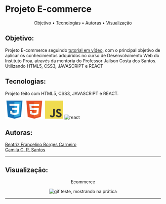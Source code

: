 # Projeto E-commerce
<p align="center">
 <a href="#objetivo">Objetivo</a> • 
 <a href="#tecnologias">Tecnologias</a> • 
<a href="#autora">Autoras</a> •
 <a href="#Visualização">Visualização</a>
</p>
<h2 id="objetivo">Objetivo:</h2>
<p>
Projeto E-commerce seguindo <a href="https://www.youtube.com/watch?v=lEarRTKXpGg&t=1954s">tutorial em vídeo</a>, com o principal objetivo de aplicar os conhecimentos adquiridos no curso de Desenvolvimento Web do Instituto Proa, através da mentoria do Professor Jailson Costa dos Santos. Utilizando HTML5, CSS3, JAVASCRIPT e REACT<br>
</p>
<h2 id="tecnologias">Tecnologias:</h2>
<p>
Projeto feito com  HTML5, CSS3, JAVASCRIPT e REACT.
</p>
<img alt="CSS" src="https://github.com/devicons/devicon/raw/master/icons/css3/css3-original.svg" width="60" height="60"  /> <img alt="HTML" src="https://github.com/devicons/devicon/raw/master/icons/html5/html5-original.svg" width="60" height="60" />
<img alt="JS" src="https://github.com/devicons/devicon/raw/master/icons/javascript/javascript-original.svg"  width="60" height="60"/> <img alt="react" src="https://cdn.jsdelivr.net/gh/devicons/devicon/icons/react/react-original.svg" width="60" height="60"/>
<h2 id="autora">Autoras:</h2>
<p>
<a href="https://github.com/Cameasy">Beatriz Francelino Borges Carneiro</a> <br>
<a href="https://github.com/Cameasy">Camila C. R. Santos</a>
</p>
<hr>
<h2 id="Visualização">Visualização:</h2>
<div align="center">
<p align="center">Ecommerce </p>
<img src="demonstracao.gif" height="300" alt="gif teste, mostrando na prática">
<hr>
